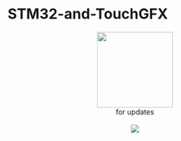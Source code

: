 # STM32-and-TouchGFX
<div align="center"><img height="150" src="https://sedanuroz.com/img/wait.jpg"/> 
  <br>
  for updates
<br>
<br>
<img src="https://sedanuroz.com/img/where.gif"/>
</div>

